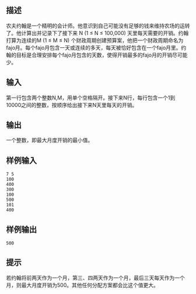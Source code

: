 ## 描述


农夫约翰是一个精明的会计师。他意识到自己可能没有足够的钱来维持农场的运转了。他计算出并记录下了接下来 N (1 ≤ N ≤ 100,000) 天里每天需要的开销。约翰打算为连续的M (1 ≤ M ≤ N) 个财政周期创建预算案，他把一个财政周期命名为fajo月。每个fajo月包含一天或连续的多天，每天被恰好包含在一个fajo月里。约翰的目标是合理安排每个fajo月包含的天数，使得开销最多的fajo月的开销尽可能少。

## 输入


第一行包含两个整数N,M，用单个空格隔开。接下来N行，每行包含一个1到10000之间的整数，按顺序给出接下来N天里每天的开销。

## 输出


一个整数，即最大月度开销的最小值。

## 样例输入


```
7 5
100
400
300
100
500
101
400
```


## 样例输出


```
500
```


## 提示


若约翰将前两天作为一个月，第三、四两天作为一个月，最后三天每天作为一个月，则最大月度开销为500。其他任何分配方案都会比这个值更大。

